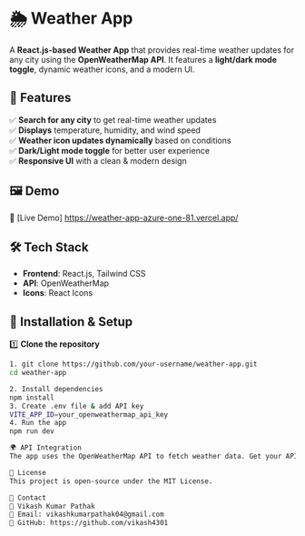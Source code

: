 # 🌦️ Weather App  

A **React.js-based Weather App** that provides real-time weather updates for any city using the **OpenWeatherMap API**. It features a **light/dark mode toggle**, dynamic weather icons, and a modern UI.

## 🚀 Features  
✅ **Search for any city** to get real-time weather updates  
✅ **Displays** temperature, humidity, and wind speed  
✅ **Weather icon updates dynamically** based on conditions  
✅ **Dark/Light mode toggle** for better user experience  
✅ **Responsive UI** with a clean & modern design  

## 🖼️ Demo  
🔗 [Live Demo] https://weather-app-azure-one-81.vercel.app/


## 🛠️ Tech Stack  
- **Frontend**: React.js, Tailwind CSS  
- **API**: OpenWeatherMap  
- **Icons**: React Icons  

## 🔧 Installation & Setup  
1️⃣ **Clone the repository**  
```sh
1. git clone https://github.com/your-username/weather-app.git
cd weather-app

2. Install dependencies
npm install
3. Create .env file & add API key
VITE_APP_ID=your_openweathermap_api_key
4. Run the app
npm run dev

🌍 API Integration
The app uses the OpenWeatherMap API to fetch weather data. Get your API key from here.

📜 License
This project is open-source under the MIT License.

💬 Contact
👤 Vikash Kumar Pathak
📧 Email: vikashkumarpathak04@gmail.com
🔗 GitHub: https://github.com/vikash4301

